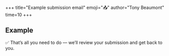 +++
title="Example submission email"
emoji="📤"
author="Tony Beaumont"
time=10
+++

##  Example



✅ That’s all you need to do — we’ll review your submission and get back to you.
